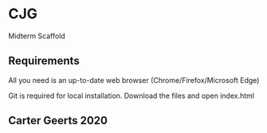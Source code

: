 # CJG

Midterm Scaffold

## Requirements 

All you need is an up-to-date web browser 
(Chrome/Firefox/Microsoft Edge)

Git is required for local installation.
Download the files and open index.html

## Carter Geerts 2020
